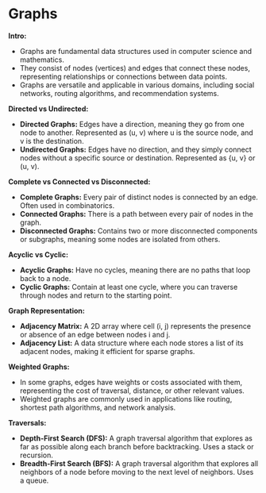 # Graphs
**Intro:**
- Graphs are fundamental data structures used in computer science and mathematics.
- They consist of nodes (vertices) and edges that connect these nodes, representing relationships or connections between data points.
- Graphs are versatile and applicable in various domains, including social networks, routing algorithms, and recommendation systems.

**Directed vs Undirected:**
- **Directed Graphs:** Edges have a direction, meaning they go from one node to another. Represented as (u, v) where u is the source node, and v is the destination.
- **Undirected Graphs:** Edges have no direction, and they simply connect nodes without a specific source or destination. Represented as {u, v} or (u, v).

**Complete vs Connected vs Disconnected:**
- **Complete Graphs:** Every pair of distinct nodes is connected by an edge. Often used in combinatorics.
- **Connected Graphs:** There is a path between every pair of nodes in the graph.
- **Disconnected Graphs:** Contains two or more disconnected components or subgraphs, meaning some nodes are isolated from others.

**Acyclic vs Cyclic:**
- **Acyclic Graphs:** Have no cycles, meaning there are no paths that loop back to a node.
- **Cyclic Graphs:** Contain at least one cycle, where you can traverse through nodes and return to the starting point.

**Graph Representation:**
- **Adjacency Matrix:** A 2D array where cell (i, j) represents the presence or absence of an edge between nodes i and j.
- **Adjacency List:** A data structure where each node stores a list of its adjacent nodes, making it efficient for sparse graphs.

**Weighted Graphs:**
- In some graphs, edges have weights or costs associated with them, representing the cost of traversal, distance, or other relevant values.
- Weighted graphs are commonly used in applications like routing, shortest path algorithms, and network analysis.

**Traversals:**
- **Depth-First Search (DFS):** A graph traversal algorithm that explores as far as possible along each branch before backtracking. Uses a stack or recursion.
- **Breadth-First Search (BFS):** A graph traversal algorithm that explores all neighbors of a node before moving to the next level of neighbors. Uses a queue.